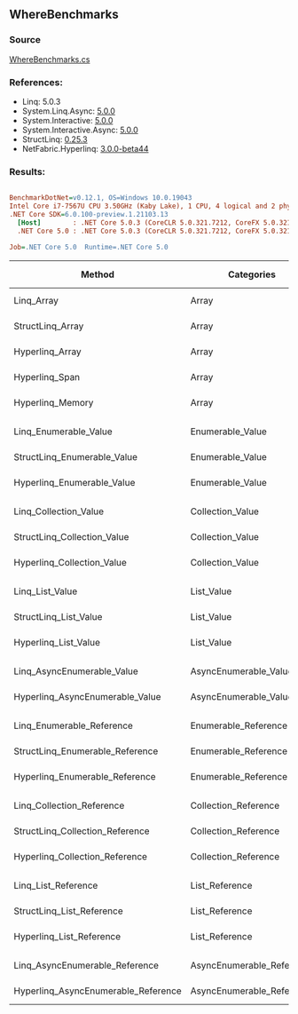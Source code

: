 ﻿## WhereBenchmarks

### Source
[WhereBenchmarks.cs](../NetFabric.Hyperlinq.Benchmarks/Benchmarks/WhereBenchmarks.cs)

### References:
- Linq: 5.0.3
- System.Linq.Async: [5.0.0](https://www.nuget.org/packages/System.Linq.Async/5.0.0)
- System.Interactive: [5.0.0](https://www.nuget.org/packages/System.Interactive/5.0.0)
- System.Interactive.Async: [5.0.0](https://www.nuget.org/packages/System.Interactive.Async/5.0.0)
- StructLinq: [0.25.3](https://www.nuget.org/packages/StructLinq/0.25.3)
- NetFabric.Hyperlinq: [3.0.0-beta44](https://www.nuget.org/packages/NetFabric.Hyperlinq/3.0.0-beta44)

### Results:
``` ini

BenchmarkDotNet=v0.12.1, OS=Windows 10.0.19043
Intel Core i7-7567U CPU 3.50GHz (Kaby Lake), 1 CPU, 4 logical and 2 physical cores
.NET Core SDK=6.0.100-preview.1.21103.13
  [Host]        : .NET Core 5.0.3 (CoreCLR 5.0.321.7212, CoreFX 5.0.321.7212), X64 RyuJIT
  .NET Core 5.0 : .NET Core 5.0.3 (CoreCLR 5.0.321.7212, CoreFX 5.0.321.7212), X64 RyuJIT

Job=.NET Core 5.0  Runtime=.NET Core 5.0  

```
|                              Method |                Categories | Count |       Mean |    Error |   StdDev | Ratio | RatioSD |  Gen 0 | Gen 1 | Gen 2 | Allocated |
|------------------------------------ |-------------------------- |------ |-----------:|---------:|---------:|------:|--------:|-------:|------:|------:|----------:|
|                          Linq_Array |                     Array |   100 |   492.9 ns |  2.71 ns |  2.53 ns |  1.00 |    0.00 | 0.0229 |     - |     - |      48 B |
|                    StructLinq_Array |                     Array |   100 |   273.5 ns |  1.31 ns |  1.23 ns |  0.55 |    0.00 |      - |     - |     - |         - |
|                     Hyperlinq_Array |                     Array |   100 |   283.3 ns |  1.29 ns |  1.21 ns |  0.57 |    0.00 |      - |     - |     - |         - |
|                      Hyperlinq_Span |                     Array |   100 |   278.9 ns |  0.80 ns |  0.75 ns |  0.57 |    0.00 |      - |     - |     - |         - |
|                    Hyperlinq_Memory |                     Array |   100 |   268.9 ns |  2.22 ns |  2.08 ns |  0.55 |    0.01 |      - |     - |     - |         - |
|                                     |                           |       |            |          |          |       |         |        |       |       |           |
|               Linq_Enumerable_Value |          Enumerable_Value |   100 | 1,428.1 ns |  3.90 ns |  3.26 ns |  1.00 |    0.00 | 0.0420 |     - |     - |      88 B |
|         StructLinq_Enumerable_Value |          Enumerable_Value |   100 | 1,298.4 ns |  4.94 ns |  4.38 ns |  0.91 |    0.00 | 0.0153 |     - |     - |      32 B |
|          Hyperlinq_Enumerable_Value |          Enumerable_Value |   100 |   284.4 ns |  1.58 ns |  1.48 ns |  0.20 |    0.00 |      - |     - |     - |         - |
|                                     |                           |       |            |          |          |       |         |        |       |       |           |
|               Linq_Collection_Value |          Collection_Value |   100 | 1,422.6 ns |  4.60 ns |  4.30 ns |  1.00 |    0.00 | 0.0420 |     - |     - |      88 B |
|         StructLinq_Collection_Value |          Collection_Value |   100 | 1,315.1 ns | 19.72 ns | 23.48 ns |  0.92 |    0.02 | 0.0153 |     - |     - |      32 B |
|          Hyperlinq_Collection_Value |          Collection_Value |   100 |   312.3 ns |  1.51 ns |  1.34 ns |  0.22 |    0.00 |      - |     - |     - |         - |
|                                     |                           |       |            |          |          |       |         |        |       |       |           |
|                     Linq_List_Value |                List_Value |   100 | 1,392.6 ns |  4.42 ns |  4.14 ns |  1.00 |    0.00 | 0.0420 |     - |     - |      88 B |
|               StructLinq_List_Value |                List_Value |   100 |   641.3 ns |  2.68 ns |  2.38 ns |  0.46 |    0.00 |      - |     - |     - |         - |
|                Hyperlinq_List_Value |                List_Value |   100 |   736.1 ns |  2.29 ns |  2.03 ns |  0.53 |    0.00 |      - |     - |     - |         - |
|                                     |                           |       |            |          |          |       |         |        |       |       |           |
|          Linq_AsyncEnumerable_Value |     AsyncEnumerable_Value |   100 | 5,464.9 ns | 33.09 ns | 27.63 ns |  1.00 |    0.00 | 0.0458 |     - |     - |     104 B |
|     Hyperlinq_AsyncEnumerable_Value |     AsyncEnumerable_Value |   100 | 5,722.9 ns | 21.03 ns | 18.64 ns |  1.05 |    0.01 | 0.0687 |     - |     - |     144 B |
|                                     |                           |       |            |          |          |       |         |        |       |       |           |
|           Linq_Enumerable_Reference |      Enumerable_Reference |   100 | 1,035.1 ns |  4.77 ns |  3.98 ns |  1.00 |    0.00 | 0.0420 |     - |     - |      88 B |
|     StructLinq_Enumerable_Reference |      Enumerable_Reference |   100 |   730.3 ns |  2.60 ns |  2.43 ns |  0.71 |    0.00 | 0.0153 |     - |     - |      32 B |
|      Hyperlinq_Enumerable_Reference |      Enumerable_Reference |   100 |   763.0 ns |  4.30 ns |  3.82 ns |  0.74 |    0.00 | 0.0153 |     - |     - |      32 B |
|                                     |                           |       |            |          |          |       |         |        |       |       |           |
|           Linq_Collection_Reference |      Collection_Reference |   100 | 1,013.2 ns |  5.14 ns |  4.56 ns |  1.00 |    0.00 | 0.0420 |     - |     - |      88 B |
|     StructLinq_Collection_Reference |      Collection_Reference |   100 |   761.0 ns |  2.07 ns |  1.84 ns |  0.75 |    0.00 | 0.0153 |     - |     - |      32 B |
|      Hyperlinq_Collection_Reference |      Collection_Reference |   100 |   802.3 ns |  3.55 ns |  3.14 ns |  0.79 |    0.01 | 0.0153 |     - |     - |      32 B |
|                                     |                           |       |            |          |          |       |         |        |       |       |           |
|                 Linq_List_Reference |            List_Reference |   100 | 1,034.8 ns |  4.85 ns |  4.05 ns |  1.00 |    0.00 | 0.0420 |     - |     - |      88 B |
|           StructLinq_List_Reference |            List_Reference |   100 |   758.7 ns |  3.37 ns |  2.99 ns |  0.73 |    0.00 | 0.0153 |     - |     - |      32 B |
|            Hyperlinq_List_Reference |            List_Reference |   100 |   696.7 ns |  3.32 ns |  3.10 ns |  0.67 |    0.00 |      - |     - |     - |         - |
|                                     |                           |       |            |          |          |       |         |        |       |       |           |
|      Linq_AsyncEnumerable_Reference | AsyncEnumerable_Reference |   100 | 5,491.6 ns | 23.46 ns | 19.59 ns |  1.00 |    0.00 | 0.0458 |     - |     - |     104 B |
| Hyperlinq_AsyncEnumerable_Reference | AsyncEnumerable_Reference |   100 | 5,755.6 ns | 30.65 ns | 23.93 ns |  1.05 |    0.01 | 0.0687 |     - |     - |     152 B |
